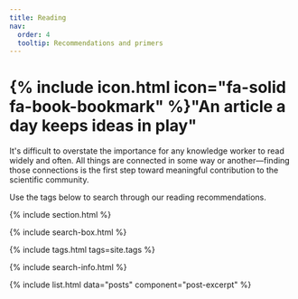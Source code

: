 ```yaml
---
title: Reading
nav:
  order: 4
  tooltip: Recommendations and primers
---
```


# {% include icon.html icon="fa-solid fa-book-bookmark" %}"An article a day keeps ideas in play"

It's difficult to overstate the importance for any knowledge worker to read widely and often. All things are connected in some way or another—finding those connections is the first step toward meaningful contribution to the scientific community. 

Use the tags below to search through our reading recommendations. 

{% include section.html %}

{% include search-box.html %}

{% include tags.html tags=site.tags %}

{% include search-info.html %}

{% include list.html data="posts" component="post-excerpt" %}
